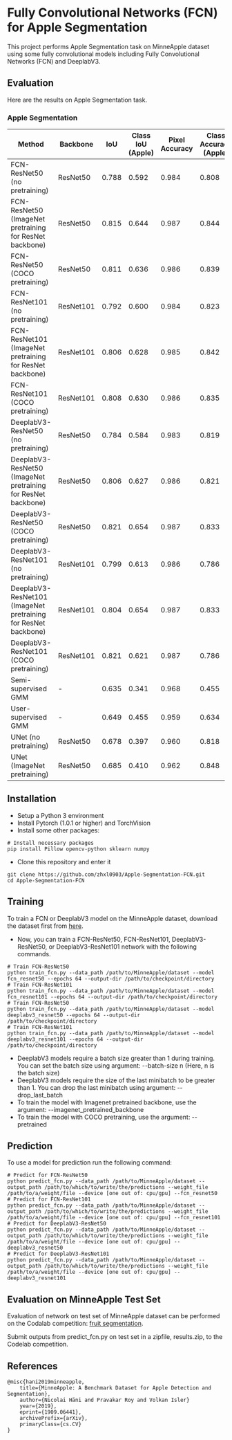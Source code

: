 # Fully Convolutional Networks (FCN) for Apple Segmentation
This project performs Apple Segmentation task on MinneApple dataset using some fully convolutional models including Fully Convolutional Networks (FCN) and DeeplabV3.

## Evaluation
Here are the results on Apple Segmentation task.

### Apple Segmentation
| Method                                                         | Backbone | IoU   | Class IoU (Apple) | Pixel Accuracy | Class Accuracy (Apple) |
|----------------------------------------------------------------|---|-------|-------------------|----------------|------------------------|
| FCN-ResNet50 (no pretraining)                                  | ResNet50  | 0.788 | 0.592             | 0.984          | 0.808                  | 
| FCN-ResNet50 (ImageNet pretraining for ResNet backbone)        | ResNet50  | 0.815 | 0.644             | 0.987          | 0.844                  | 
| FCN-ResNet50 (COCO pretraining)                                |  ResNet50  | 0.811 | 0.636             | 0.986          | 0.839                  | 
| FCN-ResNet101 (no pretraining)                                 | ResNet101  | 0.792 | 0.600             | 0.984          | 0.823                  | 
| FCN-ResNet101 (ImageNet pretraining for ResNet backbone)       | ResNet101  | 0.806 | 0.628             | 0.985          | 0.842                  | 
| FCN-ResNet101 (COCO pretraining)                               |  ResNet101  | 0.808 | 0.630             | 0.986          | 0.835                  |
| DeeplabV3-ResNet50 (no pretraining)                            | ResNet50  | 0.784 | 0.584             | 0.983          | 0.819                  | 
| DeeplabV3-ResNet50 (ImageNet pretraining for ResNet backbone)  | ResNet50  | 0.806 | 0.627             | 0.986          | 0.821                  | 
| DeeplabV3-ResNet50 (COCO pretraining)                          |  ResNet50  | 0.821 | 0.654             | 0.987          | 0.833                  | 
| DeeplabV3-ResNet101 (no pretraining)                           | ResNet101  | 0.799 | 0.613             | 0.986          | 0.786                  | 
| DeeplabV3-ResNet101 (ImageNet pretraining for ResNet backbone) | ResNet101  | 0.804 | 0.654             | 0.987          | 0.833                  | 
| DeeplabV3-ResNet101 (COCO pretraining)                         |  ResNet101  | 0.821 | 0.621             | 0.987          | 0.786                  |
| Semi-supervised GMM                                            |  -  | 0.635 | 0.341             | 0.968          | 0.455                  | 
| User-supervised GMM                                            |  -  | 0.649 | 0.455             | 0.959          | 0.634                  | 
| UNet (no pretraining)                                          | ResNet50  | 0.678 | 0.397             | 0.960          | 0.818                  | 
| UNet (ImageNet pretraining)                                    | ResNet50  | 0.685 | 0.410             | 0.962          | 0.848                  | 

## Installation
* Setup a Python 3 environment
* Install Pytorch (1.0.1 or higher) and TorchVision
* Install some other packages:
```
# Install necessary packages
pip install Pillow opencv-python sklearn numpy
```
* Clone this repository and enter it
```
git clone https://github.com/zhxl0903/Apple-Segmentation-FCN.git
cd Apple-Segmentation-FCN
```

## Training
To train a FCN or DeeplabV3 model on the MinneApple dataset, download the dataset first from [here](https://conservancy.umn.edu/handle/11299/206575).
* Now, you can train a FCN-ResNet50, FCN-ResNet101, DeeplabV3-ResNet50, or DeeplabV3-ResNet101 network with the following commands.
```
# Train FCN-ResNet50
python train_fcn.py --data_path /path/to/MinneApple/dataset --model fcn_resnet50 --epochs 64 --output-dir /path/to/checkpoint/directory
# Train FCN-ResNet101
python train_fcn.py --data_path /path/to/MinneApple/dataset --model fcn_resnet101 --epochs 64 --output-dir /path/to/checkpoint/directory
# Train FCN-ResNet50
python train_fcn.py --data_path /path/to/MinneApple/dataset --model deeplabv3_resnet50 --epochs 64 --output-dir /path/to/checkpoint/directory
# Train FCN-ResNet101
python train_fcn.py --data_path /path/to/MinneApple/dataset --model deeplabv3_resnet101 --epochs 64 --output-dir /path/to/checkpoint/directory
```
* DeeplabV3 models require a batch size greater than 1 during training. You can set the batch size using argument: --batch-size n (Here, n is the batch size)
* DeeplabV3 models require the size of the last minibatch to be greater than 1. You can drop the last minibatch using argument: --drop_last_batch
* To train the model with Imagenet pretrained backbone, use the argument: --imagenet_pretrained_backbone
* To train the model with COCO pretraining, use the argument: --pretrained

## Prediction 
To use a model for prediction run the following command:
```
# Predict for FCN-ResNet50
python predict_fcn.py --data_path /path/to/MinneApple/dataset --output_path /path/to/which/to/write/the/predictions --weight_file /path/to/a/weight/file --device [one out of: cpu/gpu] --fcn_resnet50
# Predict for FCN-ResNet101
python predict_fcn.py --data_path /path/to/MinneApple/dataset --output_path /path/to/which/to/write/the/predictions --weight_file /path/to/a/weight/file --device [one out of: cpu/gpu] --fcn_resnet101
# Predict for DeeplabV3-ResNet50
python predict_fcn.py --data_path /path/to/MinneApple/dataset --output_path /path/to/which/to/write/the/predictions --weight_file /path/to/a/weight/file --device [one out of: cpu/gpu] --deeplabv3_resnet50
# Predict for DeeplabV3-ResNet101
python predict_fcn.py --data_path /path/to/MinneApple/dataset --output_path /path/to/which/to/write/the/predictions --weight_file /path/to/a/weight/file --device [one out of: cpu/gpu] --deeplabv3_resnet101
```

## Evaluation on MinneApple Test Set
Evaluation of network on test set of MinneApple dataset can be performed on the Codalab competition: [fruit segmentation](https://competitions.codalab.org/competitions/21694).

Submit outputs from predict_fcn.py on test set in a zipfile, results.zip, to the Codelab competition.

## References

```
@misc{hani2019minneapple,
    title={MinneApple: A Benchmark Dataset for Apple Detection and Segmentation},
    author={Nicolai Häni and Pravakar Roy and Volkan Isler}
    year={2019},
    eprint={1909.06441},
    archivePrefix={arXiv},
    primaryClass={cs.CV}
}
```
